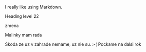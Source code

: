 I really like using Markdown.

Heading level 22

zmena

Malinky mam rada

Skoda ze uz v zahrade nemame, uz nie su.  :-( Pockame na dalsi rok



